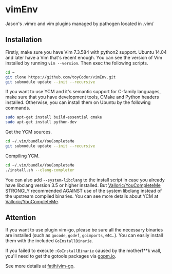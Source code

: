 vimEnv
======

Jason's .vimrc and vim plugins managed by pathogen located in .vim/

Installation
------
Firstly, make sure you have Vim 7.3.584 with python2 support. Ubuntu 14.04 and later have a Vim that's recent enough. You can see the version of Vim installed by running `vim --version`. Then exec the following scripts.

```Bash
cd ~
git clone https://github.com/toyCoder/vimEnv.git
git submodule update --init --recursive 
```

  If you want to use YCM and it's semantic support for C-family languages, make sure that you have development tools, CMake and  Python headers installed. Otherwise, you can install them on Ubuntu by the following commands.

```Bash
sudo apt-get install build-essential cmake
sudo apt-get install python-dev
```
  Get the YCM sources.
```Bash
cd ~/.vim/bundle/YouCompleteMe
git submodule update --init --recursive 
```

  Compiling YCM.

```Bash
cd ~/.vim/bundle/YouCompleteMe
./install.sh --clang-completer
```
  You can also add `--system-libclang` to the install script in case you already have libclang version 3.5 or higher installed.
  But [Valloric/YouCompleteMe](https://github.com/Valloric/YouCompleteMe) STRONGLY recommended AGAINST use of the system libclang instead of the upstream compiled binaries. You can see more details about YCM at [Valloric/YouCompleteMe](https://github.com/Valloric/YouCompleteMe).

Attention
------

  If you want to use plugin vim-go, please be sure all the necessary binaries are installed (such as `gocode`, `godef`, 
`goimports`, etc..). You can easily install them with the included `GoInstallBinarie`. <br>

  If you failed to execute `:GoInstallBinarie` caused by the motherf**k wall, you'll need to get the gotools packages via [gopm.io](http://gopm.io/download).

  See more details at [fatih/vim-go](https://github.com/fatih/vim-go).
